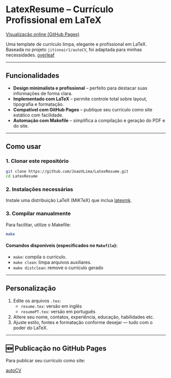 # LatexResume – Currículo Profissional em LaTeX

[Visualização online (GitHub Pages)](https://joaovlima.github.io/LatexResume/)

Uma template de currículo limpa, elegante e profissional em LaTeX. Baseada no projeto `jitinnair1/autoCV`, foi adaptada para minhas necessidades.
[overleaf](https://www.overleaf.com/read/kwgjzvjjkbzv#fa658f)

---

## Funcionalidades

* **Design minimalista e profissional** – perfeito para destacar suas informações de forma clara.
* **Implementado com LaTeX** – permite controle total sobre layout, tipografia e formatação.
* **Compatível com GitHub Pages** – publique seu currículo como site estático com facilidade.
* **Automação com Makefile** – simplifica a compilação e geração do PDF e do site.

---

## Como usar

### 1. Clonar este repositório

```bash
git clone https://github.com/JoaoVLima/LatexResume.git
cd LatexResume
```

### 2. Instalações necessárias

Instale uma distribuição LaTeX (MiKTeX) que inclua [latexmk](https://mgeier.github.io/latexmk.html).


### 3. Compilar manualmente
Para facilitar, utilize o Makefile:

```bash
make
```

#### Comandos disponíveis (especificados no `Makefile`):

* `make`: compila o currículo.
* `make clean`: limpa arquivos auxiliares.
* `make distclean`: remove o currículo gerado

---

## Personalização

1. Edite os arquivos `.tex`:
    * `resume.tex`: versão em inglês
    * `resumePT.tex`: versão em português
2. Altere seu nome, contatos, experiência, educação, habilidades etc.
3. Ajuste estilo, fontes e formatação conforme desejar — tudo com o poder do LaTeX.

---

## 🆕 Publicação no GitHub Pages

Para publicar seu currículo como site:

[autoCV](https://github.com/jitinnair1/autoCV)

